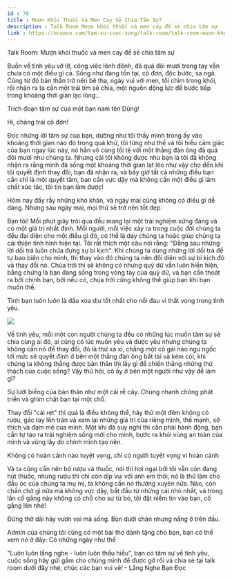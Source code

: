 ```yaml
---
id : 78
title : Mượn Khói Thuốc Và Men Cay Sẻ Chia Tâm Sự?
description : Talk Room Mượn khói thuốc và men cay để sẻ chia tâm sự
link : https://ocuaso.com/tam-su-cuoc-song/talk-room/talk-room-muon-khoi-thuoc-va-men-cay-de-se-chia-tam-su.html
---
```


Talk Room: Mượn khói thuốc và men cay để sẻ chia tâm sự

Buồn về tình yêu vỡ lỡ, công việc lênh đênh, đã quá đôi mươi trong tay vẫn
chưa có một điều gì cả. Sống như đang tồn tại, cô đơn, độc bước, sa ngã.
Cũng từ đó bản thân trở nên bê tha, ngày vui với men, tối chìm trong khói,
rồi nhận ra ta cần một trái tim sẻ chia, một nguồn động lực để bước tiếp
trong khoảng thời gian lạc lõng...

Trích đoạn tâm sự của một bạn nam tên Dũng!

Hi, chàng trai cô đơn!

Đọc những lời tâm sự của bạn, dường như tôi thấy mình trong ấy vào khoảng
thời gian nào đó trong quá khứ, tôi từng như thế và tôi hiểu cảm giác của
bạn ngay lúc này, nó hẳn vô cùng tồi tệ với một thằng đàn ông đã quá đôi
mươi như chúng ta. Nhưng cái tôi không được như bạn là tôi đã không nhận
ra rằng mình đã sống một khoảng thời gian lạt lẽo như vậy cho đến khi tôi
quyết định thay đổi, bạn đã nhận ra, và bây giờ tất cả những điều bạn cần
chỉ là một quyết tâm, bạn cần vực dậy mà không cần một điều gì làm chất
xúc tác, tôi tin bạn làm được!

Hôm nay đầy rẫy những khó khăn, và ngày mai cũng không có điều gì dễ dàng.
Nhưng sau ngày mai, mọi thứ sẽ trở nên tốt đẹp.

Bạn tôi! Mỗi phút giây trôi qua đều mang lại một trải nghiệm xứng đáng và
có một giá trị nhất định. Mỗi người, mỗi việc xảy ra trong cuộc đời chúng
ta đều đại diện cho một điều gì đó, có thể là dạy chúng ta hoặc giúp chúng
ta cải thiện tình hình hiện tại. Tôi rất thích một câu nói rằng: "Đằng sau
những lời dối trá luôn chứa đựng sự bi kịch". Khi chúng ta dùng những lời
dối trá để tự bao biện cho mình, thì thay vào đó chúng ta nên đối diện với
sự bi kịch đó và thay đổi nó. Chúa trời thì sẽ không có nhưng quỷ dữ vẫn
luôn hiển hiện, bằng chứng là bạn đang sống trong vòng tay của quỷ dữ, và
bạn cần thoát ra bởi chính bạn, bởi nếu có, chúa trời cũng không thể giúp
bạn khi bạn muốn thế.

Tình bạn luôn luôn là dầu xoa dịu tốt nhất cho nỗi đau vì thất vọng trong
tình yêu.

![](https://ocuaso.com/wp-content/uploads/2016/01/talk-room-muon-khoi-thuoc-va-men-cay-de-se-chia-tam-su.jpg)

Về tình yêu, mỗi một con người chúng ta đều có những lúc muốn tâm sự sẻ
chia cùng ai đó, ai cũng có lúc muốn yêu và được yêu nhưng chúng ta không
cần nó để thay đổi, đó là thứ xa xỉ, chẳng một cô gái nào ngu ngốc tới mức
sẽ quyết định ở bên một thằng đàn ông bất tài và kém cỏi, khi chúng ta không
thắng được bản thân thì lấy gì để chiến thắng những thử thách của cuộc sống?
Vậy thử hỏi, cô ấy ở bên một người như vậy để làm gì?

Sự lười biếng của bản thân như một cái rễ cây. Chúng nhanh chóng phát triển
và ghìm chặt bạn tại một chỗ.

Thay đổi "cái rẹt" thì quả là điều không thể, hãy thử một đêm không có rượu,
gác tay lên trán và xem lại những giá trị của riêng mình, thế mạnh, sở thích
và đam mê của mình. Một khi đã suy nghĩ thì cần phải hành động, bạn cần
tự tạo ra trải nghiệm sống mới cho mình, bước ra khỏi vùng an toàn của mình
và vũng lầy do chính mình tạo nên.

Không có hoàn cảnh nào tuyệt vọng, chỉ có người tuyệt vọng vì
hoàn cảnh

Và ta cũng cần nên bỏ rượu và thuốc, nói thì hơi ngại bởi tôi vẫn còn đang
hút thuốc, nhưng rượu thì chỉ còn dịp vui với anh em thôi, nó là thứ làm
cho đầu óc của chúng ta mụ mị, ta không cần nó thường xuyên nữa. Nào, còn
chần chờ gì nữa mà không vực dậy, bắt đầu từ những cái nhỏ nhất, và trong
lần cố gắng này không có chỗ cho sự từ bỏ, tôi đặt niềm tin vào bạn, cố
gắng lên nhé!

Đừng thở dài hãy vươn vai mà sống. Bùn dưới chân nhưng nắng ở trên đầu.

Admin của chúng tôi cũng có một bài thơ dành tặng cho bạn, bạn có thể xem
nó ở đây: Có những ngày như thế

"Luôn luôn lắng nghe - luôn luôn thấu hiểu", bạn có tâm sự về tình yêu,
cuộc sống hãy gửi gắm cho chúng mình để được gỡ rối và chia sẻ tại talk
room dưới đây nhé, chúc các bạn vui vẻ! - Lắng Nghe Bạn Đọc